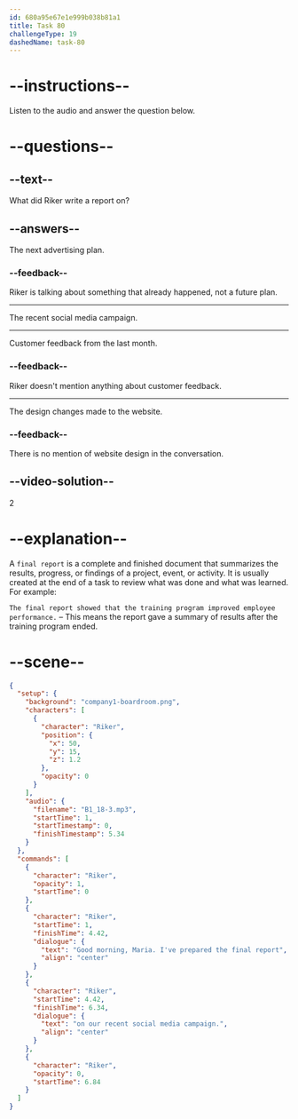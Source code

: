```yaml
---
id: 680a95e67e1e999b038b81a1
title: Task 80
challengeType: 19
dashedName: task-80
---
```


<!-- (Audio) Riker: Good morning, Maria. I've prepared the final report on our recent social media campaign. -->

# --instructions--

Listen to the audio and answer the question below.

# --questions--

## --text--

What did Riker write a report on?

## --answers--

The next advertising plan.

### --feedback--

Riker is talking about something that already happened, not a future plan.

---

The recent social media campaign.

---

Customer feedback from the last month.

### --feedback--

Riker doesn't mention anything about customer feedback.

---

The design changes made to the website.

### --feedback--

There is no mention of website design in the conversation.

## --video-solution--

2

# --explanation--

A `final report` is a complete and finished document that summarizes the results, progress, or findings of a project, event, or activity. It is usually created at the end of a task to review what was done and what was learned. For example:

`The final report showed that the training program improved employee performance.` – This means the report gave a summary of results after the training program ended.

# --scene--

```json
{
  "setup": {
    "background": "company1-boardroom.png",
    "characters": [
      {
        "character": "Riker",
        "position": {
          "x": 50,
          "y": 15,
          "z": 1.2
        },
        "opacity": 0
      }
    ],
    "audio": {
      "filename": "B1_18-3.mp3",
      "startTime": 1,
      "startTimestamp": 0,
      "finishTimestamp": 5.34
    }
  },
  "commands": [
    {
      "character": "Riker",
      "opacity": 1,
      "startTime": 0
    },
    {
      "character": "Riker",
      "startTime": 1,
      "finishTime": 4.42,
      "dialogue": {
        "text": "Good morning, Maria. I've prepared the final report",
        "align": "center"
      }
    },
    {
      "character": "Riker",
      "startTime": 4.42,
      "finishTime": 6.34,
      "dialogue": {
        "text": "on our recent social media campaign.",
        "align": "center"
      }
    },
    {
      "character": "Riker",
      "opacity": 0,
      "startTime": 6.84
    }
  ]
}
```
